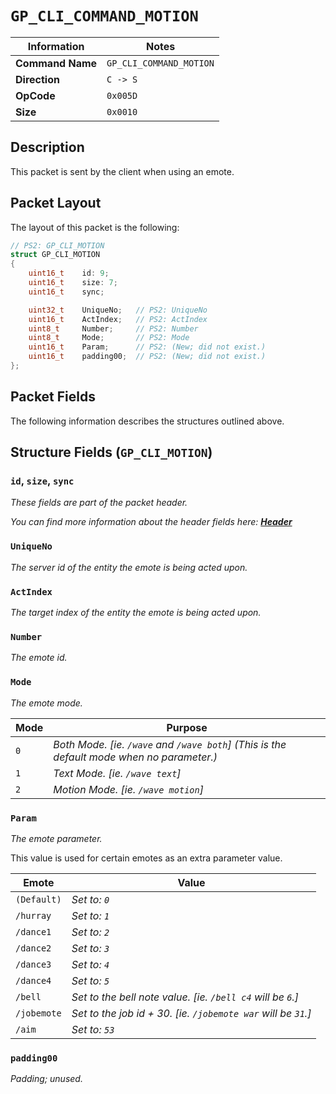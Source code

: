 # `GP_CLI_COMMAND_MOTION`

| Information               | Notes |
|---                        |---    |
| **Command Name**          | `GP_CLI_COMMAND_MOTION` |
| **Direction**             | `C -> S` |
| **OpCode**                | `0x005D` |
| **Size**                  | `0x0010` |

## Description

This packet is sent by the client when using an emote.

## Packet Layout

The layout of this packet is the following:

```cpp
// PS2: GP_CLI_MOTION
struct GP_CLI_MOTION
{
    uint16_t    id: 9;
    uint16_t    size: 7;
    uint16_t    sync;

    uint32_t    UniqueNo;   // PS2: UniqueNo
    uint16_t    ActIndex;   // PS2: ActIndex
    uint8_t     Number;     // PS2: Number
    uint8_t     Mode;       // PS2: Mode
    uint16_t    Param;      // PS2: (New; did not exist.)
    uint16_t    padding00;  // PS2: (New; did not exist.)
};
```

## Packet Fields

The following information describes the structures outlined above.

## Structure Fields (`GP_CLI_MOTION`)

### `id`, `size`, `sync`

_These fields are part of the packet header._

_You can find more information about the header fields here: [**Header**](/world/HEADER.md)_

### `UniqueNo`

_The server id of the entity the emote is being acted upon._

### `ActIndex`

_The target index of the entity the emote is being acted upon._

### `Number`

_The emote id._

### `Mode`

_The emote mode._

| Mode | Purpose |
| --- | --- |
| `0` | _Both Mode. [ie. `/wave` and `/wave both`] (This is the default mode when no parameter.)_ |
| `1` | _Text Mode. [ie. `/wave text`]_ |
| `2` | _Motion Mode. [ie. `/wave motion`]_ |

### `Param`

_The emote parameter._

This value is used for certain emotes as an extra parameter value.

| Emote | Value |
| --- | --- |
| `(Default)`   | _Set to: `0`_ |
| `/hurray`     | _Set to: `1`_ |
| `/dance1`     | _Set to: `2`_ |
| `/dance2`     | _Set to: `3`_ |
| `/dance3`     | _Set to: `4`_ |
| `/dance4`     | _Set to: `5`_ |
| `/bell`       | _Set to the bell note value. [ie. `/bell c4` will be `6`.]_ |
| `/jobemote`   | _Set to the job id + 30. [ie. `/jobemote war` will be `31`.]_ |
| `/aim`        | _Set to: `53`_ |

### `padding00`

_Padding; unused._
